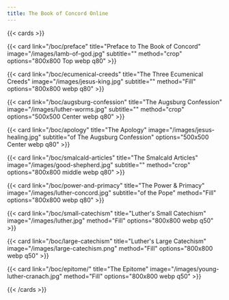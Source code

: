 ```yaml
---
title: The Book of Concord Online
---
```


{{< cards >}}

  {{< card link="/boc/preface" title="Preface to The Book of Concord" image="/images/lamb-of-god.jpg" subtitle="" method="crop" options="800x800 Top webp q80" >}}

  {{< card link="/boc/ecumenical-creeds" title="The Three Ecumenical Creeds" image="/images/jesus-king.jpg" subtitle="" method="Fill" options="800x800 webp q80" >}}

  {{< card link="/boc/augsburg-confession" title="The Augsburg Confession" image="/images/luther-worms.jpg" subtitle="" method="crop" options="500x500 Center webp q80" >}}

  {{< card link="/boc/apology" title="The Apology" image="/images/jesus-healing.jpg" subtitle="of The Augsburg Confession" options="500x500 Center webp q80" >}}

  {{< card link="/boc/smalcald-articles" title="The Smalcald Articles" image="/images/good-shepherd.jpg" subtitle="" method="crop" options="800x800 middle webp q80" >}}

  {{< card link="/boc/power-and-primacy" title="The Power & Primacy" image="/images/luther-concord.jpg" subtitle="of the Pope" method="Fill" options="800x800 webp q80" >}}

  {{< card link="/boc/small-catechism" title="Luther's Small Catechism" image="/images/luther.jpg" method="Fill" options="800x800 webp q50" >}}

  {{< card link="/boc/large-catechism" title="Luther's Large Catechism" image="/images/large-catechism.png" method="Fill" options="800x800 webp q50" >}}

  {{< card link="/boc/epitome/" title="The Epitome" image="/images/young-luther-cranach.jpg" method="Fill" options="800x800 webp q50" >}}
  
{{< /cards >}}